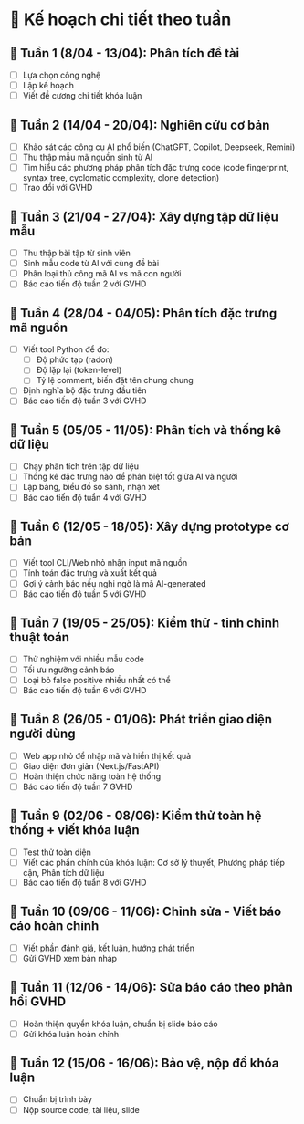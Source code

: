 # 📆 Kế hoạch chi tiết theo tuần

## 📆 Tuần 1 (8/04 - 13/04): Phân tích đề tài

- [ ] Lựa chọn công nghệ
- [ ] Lập kế hoạch
- [ ] Viết đề cương chi tiết khóa luận

## 📆 Tuần 2 (14/04 - 20/04): Nghiên cứu cơ bản

- [ ] Khảo sát các công cụ AI phổ biến (ChatGPT, Copilot, Deepseek, Remini)
- [ ] Thu thập mẫu mã nguồn sinh từ AI
- [ ] Tìm hiểu các phương pháp phân tích đặc trưng code (code fingerprint, syntax tree, cyclomatic complexity, clone detection)
- [ ] Trao đổi với GVHD

## 📆 Tuần 3 (21/04 - 27/04): Xây dựng tập dữ liệu mẫu

- [ ] Thu thập bài tập từ sinh viên
- [ ] Sinh mẫu code từ AI với cùng đề bài
- [ ] Phân loại thủ công mã AI vs mã con người
- [ ] Báo cáo tiến độ tuần 2 với GVHD

## 📆 Tuần 4 (28/04 - 04/05): Phân tích đặc trưng mã nguồn

- [ ] Viết tool Python để đo:
  - [ ] Độ phức tạp (radon)
  - [ ] Độ lặp lại (token-level)
  - [ ] Tỷ lệ comment, biến đặt tên chung chung
- [ ] Định nghĩa bộ đặc trưng đầu tiên
- [ ] Báo cáo tiến độ tuần 3 với GVHD

## 📆 Tuần 5 (05/05 - 11/05): Phân tích và thống kê dữ liệu

- [ ] Chạy phân tích trên tập dữ liệu
- [ ] Thống kê đặc trưng nào để phân biệt tốt giữa AI và người
- [ ] Lập bảng, biểu đồ so sánh, nhận xét
- [ ] Báo cáo tiến độ tuần 4 với GVHD

## 📆 Tuần 6 (12/05 - 18/05): Xây dựng prototype cơ bản

- [ ] Viết tool CLI/Web nhỏ nhận input mã nguồn
- [ ] Tính toán đặc trưng và xuất kết quả
- [ ] Gợi ý cảnh báo nếu nghi ngờ là mã AI-generated
- [ ] Báo cáo tiến độ tuần 5 với GVHD

## 📆 Tuần 7 (19/05 - 25/05): Kiểm thử - tinh chỉnh thuật toán

- [ ] Thử nghiệm với nhiều mẫu code
- [ ] Tối ưu ngưỡng cảnh báo
- [ ] Loại bỏ false positive nhiều nhất có thể
- [ ] Báo cáo tiến độ tuần 6 với GVHD

## 📆 Tuần 8 (26/05 - 01/06): Phát triển giao diện người dùng

- [ ] Web app nhỏ để nhập mã và hiển thị kết quả
- [ ] Giao diện đơn giản (Next.js/FastAPI)
- [ ] Hoàn thiện chức năng toàn hệ thống
- [ ] Báo cáo tiến độ tuần 7 GVHD

## 📆 Tuần 9 (02/06 - 08/06): Kiểm thử toàn hệ thống + viết khóa luận

- [ ] Test thử toàn diện
- [ ] Viết các phần chính của khóa luận: Cơ sở lý thuyết, Phương pháp tiếp cận, Phân tích dữ liệu
- [ ] Báo cáo tiến độ tuần 8 với GVHD

## 📆 Tuần 10 (09/06 - 11/06): Chỉnh sửa - Viết báo cáo hoàn chỉnh

- [ ] Viết phần đánh giá, kết luận, hướng phát triển
- [ ] Gửi GVHD xem bản nháp

## 📆 Tuần 11 (12/06 - 14/06): Sửa báo cáo theo phản hồi GVHD

- [ ] Hoàn thiện quyển khóa luận, chuẩn bị slide báo cáo
- [ ] Gửi khóa luận hoàn chỉnh

## 📆 Tuần 12 (15/06 - 16/06): Bảo vệ, nộp đồ khóa luận

- [ ] Chuẩn bị trình bày
- [ ] Nộp source code, tài liệu, slide
